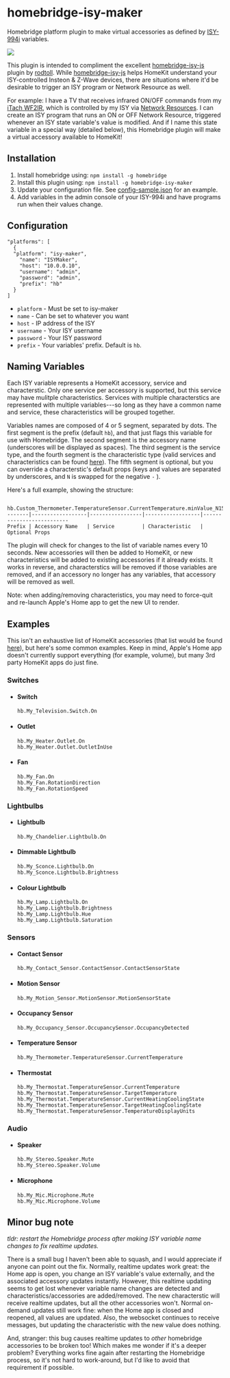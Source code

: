 # homebridge-isy-maker

Homebridge platform plugin to make virtual accessories as defined by [ISY-994i](https://www.universal-devices.com/residential/isy994i-series/) variables.   

[![](http://i.imgur.com/DHx1xFL.gif)](https://media.giphy.com/media/3oz8xWHxeXd6wWeczC/source.gif)

This plugin is intended to compliment the excellent [homebridge-isy-js](https://github.com/rodtoll/homebridge-isy-js) plugin by [rodtoll](https://github.com/rodtoll). While [homebridge-isy-js](https://github.com/rodtoll/homebridge-isy-js) helps HomeKit understand your ISY-controlled Insteon & Z-Wave devices, there are situations where it'd be desirable to trigger an ISY program or Network Resource as well. 

For example: I have a TV that receives infrared ON/OFF commands from my [iTach WF2IR](http://www.globalcache.com/products/itach/wf2irspecs/), which is controlled by my ISY via [Network Resources](https://wiki.universal-devices.com/index.php?title=ISY-994i_Series_INSTEON:Networking#Network_Resources). I can create an ISY program that runs an ON or OFF Network Resource, triggered whenever an ISY state variable's value is modified. And if I name this state variable in a special way (detailed below), this Homebridge plugin will make a virtual accessory available to HomeKit!

## Installation

1. Install homebridge using: `npm install -g homebridge`
2. Install this plugin using: `npm install -g homebridge-isy-maker`
3. Update your configuration file. See [config-sample.json](https://github.com/suderman/homebridge-isy-maker/blob/master/config-sample.json) for an example. 
4. Add variables in the admin console of your ISY-994i and have programs run when their values change.

## Configuration

```
"platforms": [ 
  {
  "platform": "isy-maker",
    "name": "ISYMaker",
    "host": "10.0.0.10",
    "username": "admin",
    "password": "admin",
    "prefix": "hb"
  }
]
```

* `platform` - Must be set to isy-maker
* `name` - Can be set to whatever you want
* `host` - IP address of the ISY
* `username` - Your ISY username
* `password` - Your ISY password
* `prefix` - Your variables' prefix. Default is `hb`.


## Naming Variables

Each ISY variable represents a HomeKit accessory, service and characterstic. Only one service per accessory is supported, but this service may have mulitple characteristics. Services with multiple characterstics are represented with multiple variables---so long as they have a common name and service, these characteristics will be grouped together.

Variables names are composed of 4 or 5 segment, separated by dots. The first segment is the prefix (default `hb`), and that just flags this variable for use with Homebridge. The second segment is the accessory name (underscores will be displayed as spaces). The third segment is the service type, and the fourth segment is the characteristic type (valid services and characteristics can be found [here](https://github.com/KhaosT/HAP-NodeJS/blob/master/lib/gen/HomeKitTypes.js)). The fifth segment is optional, but you can override a characterstic's default props (keys and values are separated by underscores, and `N` is swapped for the negative `-` ).

Here's a full example, showing the structure:  

```
     hb.Custom_Thermometer.TemperatureSensor.CurrentTemperature.minValue_N150_maxValue_150
-------|------------------|-----------------|------------------|--------------------------
Prefix | Accessory Name   | Service         | Characteristic   | Optional Props
```

The plugin will check for changes to the list of variable names every 10 seconds. New accessories will then be added to HomeKit, or new characteristics will be added to existing accessories if it already exists. It works in reverse, and characterstics will be removed if those variables are removed, and if an accessory no longer has any variables, that accessory will be removed as well. 

Note: when adding/removing characteristics, you may need to force-quit and re-launch Apple's Home app to get the new UI to render.

## Examples

This isn't an exhaustive list of HomeKit accessories (that list would be found [here](https://github.com/KhaosT/HAP-NodeJS/blob/master/lib/gen/HomeKitTypes.js)), but here's some common examples. Keep in mind, Apple's Home app doesn't currently support everything (for example, volume), but many 3rd party HomeKit apps do just fine.

### Switches

- #### Switch
  `hb.My_Television.Switch.On`

- #### Outlet
  `hb.My_Heater.Outlet.On`  
  `hb.My_Heater.Outlet.OutletInUse`  

- #### Fan
  `hb.My_Fan.On`  
  `hb.My_Fan.RotationDirection`  
  `hb.My_Fan.RotationSpeed`  

### Lightbulbs

- #### Lightbulb
  `hb.My_Chandelier.Lightbulb.On`

- #### Dimmable Lightbulb  
  `hb.My_Sconce.Lightbulb.On`  
  `hb.My_Sconce.Lightbulb.Brightness`  

- #### Colour Lightbulb
  `hb.My_Lamp.Lightbulb.On`  
  `hb.My_Lamp.Lightbulb.Brightness`  
  `hb.My_Lamp.Lightbulb.Hue`  
  `hb.My_Lamp.Lightbulb.Saturation`  

### Sensors

- #### Contact Sensor
  `hb.My_Contact_Sensor.ContactSensor.ContactSensorState`

- #### Motion Sensor
  `hb.My_Motion_Sensor.MotionSensor.MotionSensorState`

- #### Occupancy Sensor
  `hb.My_Occupancy_Sensor.OccupancySensor.OccupancyDetected`

- #### Temperature Sensor
  `hb.My_Thermometer.TemperatureSensor.CurrentTemperature`

- #### Thermostat
  `hb.My_Thermostat.TemperatureSensor.CurrentTemperature`  
  `hb.My_Thermostat.TemperatureSensor.TargetTemperature`  
  `hb.My_Thermostat.TemperatureSensor.CurrentHeatingCoolingState`  
  `hb.My_Thermostat.TemperatureSensor.TargetHeatingCoolingState`  
  `hb.My_Thermostat.TemperatureSensor.TemperatureDisplayUnits`  

### Audio

- #### Speaker
  `hb.My_Stereo.Speaker.Mute`  
  `hb.My_Stereo.Speaker.Volume`

- #### Microphone
  `hb.My_Mic.Microphone.Mute`  
  `hb.My_Mic.Microphone.Volume`

## Minor bug note   

_tldr: restart the Homebridge process after making ISY variable name changes to fix realtime updates._

There is a small bug I haven't been able to squash, and I would appreciate if anyone can point out the fix. Normally, realtime updates work great: the Home app is open, you change an ISY variable's value externally, and the associated accessory updates instantly. However, this realtime updating seems to get lost whenever variable name changes are detected and characteristics/accessories are added/removed. The new characterstic will receive realtime updates, but all the other accessories won't. Normal on-demand updates still work fine: when the Home app is closed and reopened, all values are updated. Also, the websocket continues to receive messages, but updating the characteristic with the new value does nothing. 

And, stranger: this bug causes realtime updates to _other_ homebridge accessories to be broken too! Which makes me wonder if it's a deeper problem? Everything works fine again after restarting the Homebridge process, so it's not hard to work-around, but I'd like to avoid that requirement if possible.

